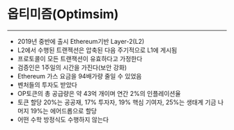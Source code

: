 # 옵티미즘(Optimsim)

---

- 2019년 중반에 출시 Ethereum기반 Layer-2(L2)
- L2에서 수행된 트랜젝션은 압축된 다음 주기적으로 L1에 게시됨
- 프로토콜이 모든 트랜잭션이 유효하다고 가정한다
- 검증인은 1주일의 시간을 가진다(보안 강화)
- Ethereum 가스 요금을 94배가량 줄일 수 있었음
- 벤처들의 투자도 받았다
- OP토큰의 총 공급량은 약 43억 개이며 연간 2%의 인플레이션율
- 토큰 할당 20%는 공공재, 17% 투자자, 19% 핵심 기여자, 25%는 생태계 기금 나머지 19%는 에어드롭으로 할당
- 어떤 수학 방정식도 수행하지 않는다
